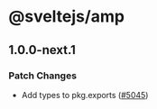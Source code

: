 # @sveltejs/amp

## 1.0.0-next.1
### Patch Changes



- Add types to pkg.exports ([#5045](https://github.com/sveltejs/kit/pull/5045))
